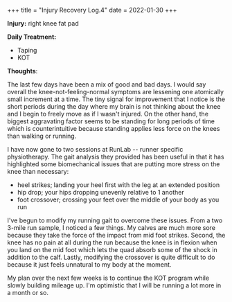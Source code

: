 +++
title = "Injury Recovery Log.4"
date = 2022-01-30
+++

**Injury:** right knee fat pad

**Daily Treatment:**

- Taping
- KOT

**Thoughts**:

The last few days have been a mix of good and bad days. I would say overall the knee-not-feeling-normal symptoms are lessening one atomically small increment at a time. The tiny signal for improvement that I notice is the short periods during the day where my brain is not thinking about the knee and I begin to freely move as if I wasn't injured. On the other hand, the biggest aggravating factor seems to be standing for long periods of time which is counterintuitive because standing applies less force on the knees than walking or running.

I have now gone to two sessions at RunLab -- runner specific physiotherapy. The gait analysis they provided has been useful in that it has highlighted some biomechanical issues that are putting more stress on the knee than necessary:
- heel strikes; landing your heel first with the leg at an extended position
- hip drop; your hips dropping unevenly relative to 1 another
- foot crossover; crossing your feet over the middle of your body as you run

I've begun to modify my running gait to overcome these issues. From a two 3-mile run sample, I noticed a few things. My calves are much more sore because they take the force of the impact from mid foot strikes. Second, the knee has no pain at all during the run because the knee is in flexion when you land on the mid foot which lets the quad absorb some of the shock in addition to the calf. Lastly, modifying the crossover is quite difficult to do because it just feels unnatural to my body at the moment.

My plan over the next few weeks is to continue the KOT program while slowly building mileage up. I'm optimistic that I will be running a lot more in a month or so.
